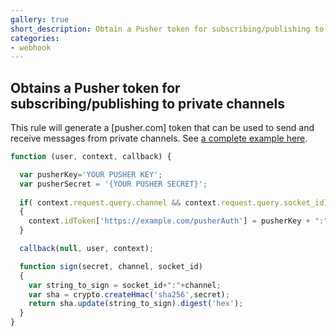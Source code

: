 ```yaml
---
gallery: true
short_description: Obtain a Pusher token for subscribing/publishing to private channels
categories:
- webhook
---
```

## Obtains a Pusher token for subscribing/publishing to private channels

This rule will generate a [pusher.com] token that can be used to send and receive messages from private channels. See [a complete example here](https://github.com/auth0/auth0-pusher).


```js
function (user, context, callback) {

  var pusherKey='YOUR PUSHER KEY';
  var pusherSecret = '{YOUR PUSHER SECRET}';
 
  if( context.request.query.channel && context.request.query.socket_id)
  {
    context.idToken['https://example.com/pusherAuth'] = pusherKey + ":" + sign(pusherSecret, context.request.query.channel, context.request.query.socket_id);
  }

  callback(null, user, context);

  function sign(secret, channel, socket_id)
  {
    var string_to_sign = socket_id+":"+channel;
    var sha = crypto.createHmac('sha256',secret);
    return sha.update(string_to_sign).digest('hex');
  }
}
```
